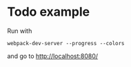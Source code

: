# Todo example

Run with

```
webpack-dev-server --progress --colors
```

and go to [http://localhost:8080/](http://localhost:8080/)
